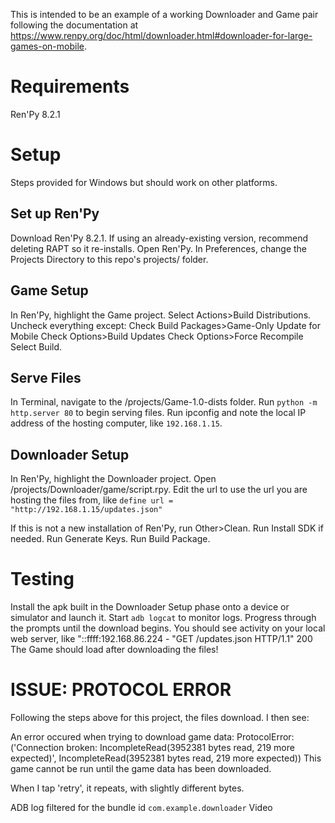 This is intended to be an example of a working Downloader and Game pair following the documentation at https://www.renpy.org/doc/html/downloader.html#downloader-for-large-games-on-mobile.

# Requirements
Ren'Py 8.2.1

# Setup
Steps provided for Windows but should work on other platforms.

## Set up Ren'Py
Download Ren'Py 8.2.1. If using an already-existing version, recommend deleting RAPT so it re-installs.
Open Ren'Py. In Preferences, change the Projects Directory to this repo's projects/ folder.

## Game Setup
In Ren'Py, highlight the Game project.
Select Actions>Build Distributions.
Uncheck everything except:
  Check Build Packages>Game-Only Update for Mobile
  Check Options>Build Updates
  Check Options>Force Recompile
Select Build.

## Serve Files
In Terminal, navigate to the <project>/projects/Game-1.0-dists folder.
Run `python -m http.server 80` to begin serving files.
Run ipconfig and note the local IP address of the hosting computer, like `192.168.1.15`.

## Downloader Setup
In Ren'Py, highlight the Downloader project.
Open <project>/projects/Downloader/game/script.rpy. Edit the url to use the url you are hosting the files from, like `define url = "http://192.168.1.15/updates.json"`

If this is not a new installation of Ren'Py, run Other>Clean.
Run Install SDK if needed.
Run Generate Keys.
Run Build Package.

# Testing
Install the apk built in the Downloader Setup phase onto a device or simulator and launch it.
Start `adb logcat` to monitor logs.
Progress through the prompts until the download begins.
You should see activity on your local web server, like "::ffff:192.168.86.224 - "GET /updates.json HTTP/1.1" 200
The Game should load after downloading the files!

# ISSUE: PROTOCOL ERROR
Following the steps above for this project, the files download. I then see: 

An error occured when trying to download game data:
ProtocolError: ('Connection broken: IncompleteRead(3952381 bytes read, 219 more expected)', IncompleteRead(3952381 bytes read, 219 more expected))
This game cannot be run until the game data has been downloaded.

When I tap 'retry', it repeats, with slightly different bytes.

ADB log filtered for the bundle id `com.example.downloader`
Video
